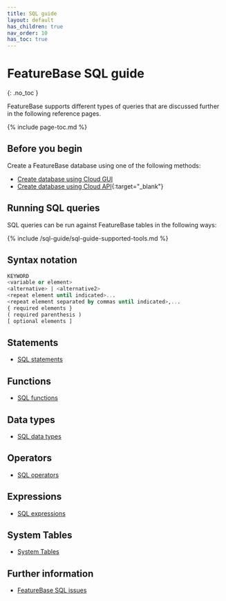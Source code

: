 ```yaml
---
title: SQL guide
layout: default
has_children: true
nav_order: 10
has_toc: true
---
```


# FeatureBase SQL guide
{: .no_toc }

FeatureBase supports different types of queries that are discussed further in the following reference pages.

{% include page-toc.md %}

## Before you begin

Create a FeatureBase database using one of the following methods:
* [Create database using Cloud GUI](/docs/cloud/cloud-databases/cloud-db-manage)
* [Create database using Cloud API](https://api-docs-featurebase-cloud.redoc.ly/latest/#operation/createDatabase){:target="_blank"}

## Running SQL queries

SQL queries can be run against FeatureBase tables in the following ways:

{% include /sql-guide/sql-guide-supported-tools.md %}

## Syntax notation

```sql
KEYWORD
<variable or element>
<alternative> | <alternative2>
<repeat element until indicated>...
<repeat element separated by commas until indicated>,...
{ required elements }
( required parenthesis )
[ optional elements ]
```

## Statements

* [SQL statements](/docs/sql-guide/statements/statements-home)

## Functions

* [SQL functions](/docs/sql-guide/functions/functions-home)

## Data types

* [SQL data types](/docs/sql-guide/data-types/data-types-home)

## Operators

* [SQL operators](/docs/sql-guide/operators/operators-home)

## Expressions

* [SQL expressions](/docs/sql-guide/expressions/expressions-home)

## System Tables

* [System Tables](/docs/sql-guide/system-tables/system-tables-home)

## Further information

* [FeatureBase SQL issues](/docs/sql-guide/issues/sql-guide-issues)
